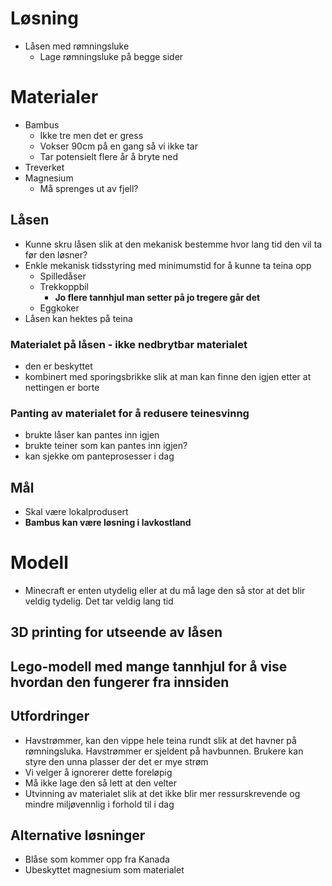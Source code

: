 # Løsning
- Låsen med rømningsluke
  - Lage rømningsluke på begge sider

# Materialer
- Bambus
  - Ikke tre men det er gress
  - Vokser 90cm på en gang så vi ikke tar
  - Tar potensielt flere år å bryte ned
- Treverket
- Magnesium
  - Må sprenges ut av fjell?
## Låsen
- Kunne skru låsen slik at den mekanisk bestemme hvor lang tid den vil ta før den løsner?
- Enkle mekanisk tidsstyring med minimumstid for å kunne ta teina opp
  - Spilledåser
  - Trekkoppbil
    - **Jo flere tannhjul man setter på jo tregere går det**
  - Eggkoker
- Låsen kan hektes på teina

### Materialet på låsen - ikke nedbrytbar materialet
- den er beskyttet
- kombinert med sporingsbrikke slik at man kan finne den igjen etter at nettingen er borte

### Panting av materialet for å redusere teinesvinng
- brukte låser kan pantes inn igjen
- brukte teiner som kan pantes inn igjen?
- kan sjekke om panteprosesser i dag
  
## Mål
- Skal være lokalprodusert
- **Bambus kan være løsning i lavkostland**

# Modell
- Minecraft er enten utydelig eller at du må lage den så stor at det blir veldig tydelig. Det tar veldig lang tid
## 3D printing for utseende av låsen
## Lego-modell med mange tannhjul for å vise hvordan den fungerer fra innsiden

## Utfordringer
- Havstrømmer, kan den vippe hele teina rundt slik at det havner på rømningsluka. Havstrømmer er sjeldent på havbunnen. Brukere kan styre den unna plasser der det er mye strøm
- Vi velger å ignorerer dette foreløpig
- Må ikke lage den så lett at den velter
- Utvinning av materialet slik at det ikke blir mer ressurskrevende og mindre miljøvennlig i forhold til i dag

## Alternative løsninger
- Blåse som kommer opp fra Kanada
- Ubeskyttet magnesium som materialet
